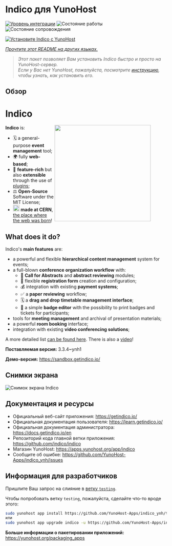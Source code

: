 <!--
Важно: этот README был автоматически сгенерирован <https://github.com/YunoHost/apps/tree/master/tools/readme_generator>
Он НЕ ДОЛЖЕН редактироваться вручную.
-->

# Indico для YunoHost

[![Уровень интеграции](https://dash.yunohost.org/integration/indico.svg)](https://ci-apps.yunohost.org/ci/apps/indico/) ![Состояние работы](https://ci-apps.yunohost.org/ci/badges/indico.status.svg) ![Состояние сопровождения](https://ci-apps.yunohost.org/ci/badges/indico.maintain.svg)

[![Установите Indico с YunoHost](https://install-app.yunohost.org/install-with-yunohost.svg)](https://install-app.yunohost.org/?app=indico)

*[Прочтите этот README на других языках.](./ALL_README.md)*

> *Этот пакет позволяет Вам установить Indico быстро и просто на YunoHost-сервер.*  
> *Если у Вас нет YunoHost, пожалуйста, посмотрите [инструкцию](https://yunohost.org/install), чтобы узнать, как установить его.*

## Обзор

# Indico 

<img src="https://github.com/indico/indico/raw/master/indico/web/static/images/logo_indico.png"
     align="right"
     width="300"
     style="width: 300px; float: right; margin-right: 50px;">

**Indico** is:
 * 🗓 a general-purpose **event management** tool;
 * 🌍 fully **web-based**;
 * 🧩 **feature-rich** but also **extensible** through the use of [plugins](https://docs.getindico.io/en/stable/plugins/);
 * ⚖️ **Open-Source** Software under the MIT License;
 * <img src="https://raw.githubusercontent.com/indico/assets/master/cern_badge.png" width="20"> **made at CERN**, [the place where the web was born](https://home.cern/science/computing/birth-web)!

## What does it do?
Indico's **main features** are:
 * a powerful and flexible **hierarchical content management** system for events;
 * a full-blown **conference organization workflow** with:
   - 📢 **Call for Abstracts** and **abstract reviewing** modules;
   - 📝 flexible **registration form** creation and configuration;
   - 💰 integration with existing **payment systems**;
   - ✅ a **paper reviewing** workflow;
   - 🗓 a **drag and drop timetable management interface**;
   - 🎫 a simple **badge editor** with the possibility to print badges and tickets for participants;
 * tools for **meeting management** and archival of presentation materials;
 * a powerful **room booking** interface;
 * integration with existing **video conferencing solutions**;

A more detailed list [can be found here](https://getindico.io/features/). There is also a [video](https://www.youtube.com/watch?v=yo8rgg9dOcc)!


**Поставляемая версия:** 3.3.4~ynh1

**Демо-версия:** <https://sandbox.getindico.io/>

## Снимки экрана

![Снимок экрана Indico](./doc/screenshots/sneakpeek.gif)

## Документация и ресурсы

- Официальный веб-сайт приложения: <https://getindico.io/>
- Официальная документация пользователя: <https://learn.getindico.io/>
- Официальная документация администратора: <https://docs.getindico.io/en>
- Репозиторий кода главной ветки приложения: <https://github.com/indico/indico>
- Магазин YunoHost: <https://apps.yunohost.org/app/indico>
- Сообщите об ошибке: <https://github.com/YunoHost-Apps/indico_ynh/issues>

## Информация для разработчиков

Пришлите Ваш запрос на слияние в [ветку `testing`](https://github.com/YunoHost-Apps/indico_ynh/tree/testing).

Чтобы попробовать ветку `testing`, пожалуйста, сделайте что-то вроде этого:

```bash
sudo yunohost app install https://github.com/YunoHost-Apps/indico_ynh/tree/testing --debug
или
sudo yunohost app upgrade indico -u https://github.com/YunoHost-Apps/indico_ynh/tree/testing --debug
```

**Больше информации о пакетировании приложений:** <https://yunohost.org/packaging_apps>
